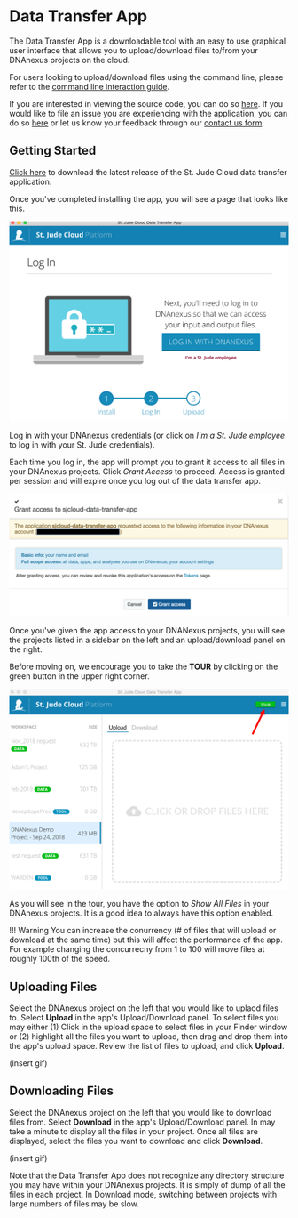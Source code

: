 # Data Transfer App

The Data Transfer App is a downloadable tool with an easy to use graphical user interface that allows you to upload/download files to/from your DNAnexus projects on the cloud. 

For users looking to upload/download files using the command line, please refer to the [command line interaction guide](command-line.md).

If you are interested in viewing the source code, you can do so [here](https://github.com/stjude/sjcloud-data-transfer-app). If you
would like to file an issue you are experiencing with the application,
you can do so [here](https://github.com/stjude/sjcloud-data-transfer-app/issues) or let us know your feedback through our [contact us form](https://stjude.cloud/contact).

## Getting Started
[Click here](https://dta.stjude.cloud) to download the latest release of the
St. Jude Cloud data transfer application. 

Once you've completed installing the app, you will see a page that looks like this. 

![](../../images/guides/data/dta-1.png)

Log in with your DNAnexus credentials (or click on *I'm a St. Jude employee* to log in with your St. Jude credentials). 

Each time you log in, the app will prompt you to grant it access to all files in your DNAnexus projects. Click *Grant Access* to proceed. Access is granted per session and will expire once you log out of the data transfer app.

![](../../images/guides/data/dta-3.png)

Once you've given the app access to your DNANexus projects, you will see the projects listed in a sidebar on the left and an upload/download panel on the right.  

Before moving on, we encourage you to take the **TOUR** by clicking on the green button in the upper right corner.

![](../../images/guides/data/dta-2.png)

As you will see in the tour, you have the option to *Show All Files* in your DNAnexus projects. It is a good idea to always have this option enabled.

!!! Warning
    You can increase the conurrency (# of files that will upload or download at the same time) but this will affect the performance of the app. For example changing the concurrecny from 1 to 100 will move files at roughly 100th of the speed.


## Uploading Files
Select the DNAnexus project on the left that you would like to uplaod files to. Select **Upload** in the app's Upload/Download panel. To select files you may either (1) Click in the upload space to select files in your Finder window or (2) highlight all the files you want to upload, then drag and drop them into the app's upload space. Review the list of files to upload, and click **Upload**.

(insert gif)


## Downloading Files
Select the DNAnexus project on the left that you would like to download files from. Select **Download** in the app's Upload/Download panel. In may take a minute to display all the files in your project. Once all files are displayed, select the files you want to download and click **Download**.

(insert gif)

Note that the Data Transfer App does not recognize any directory structure you may have within your DNAnexus projects. It is simply of dump of all the files in each project. In Download mode, switching between projects with large numbers of files may be slow.


